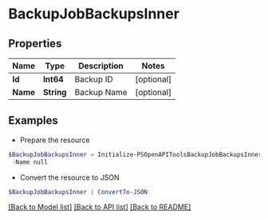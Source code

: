 # BackupJobBackupsInner
## Properties

Name | Type | Description | Notes
------------ | ------------- | ------------- | -------------
**Id** | **Int64** | Backup ID | [optional] 
**Name** | **String** | Backup Name | [optional] 

## Examples

- Prepare the resource
```powershell
$BackupJobBackupsInner = Initialize-PSOpenAPIToolsBackupJobBackupsInner  -Id null `
 -Name null
```

- Convert the resource to JSON
```powershell
$BackupJobBackupsInner | ConvertTo-JSON
```

[[Back to Model list]](../README.md#documentation-for-models) [[Back to API list]](../README.md#documentation-for-api-endpoints) [[Back to README]](../README.md)

